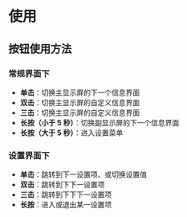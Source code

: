 # 使用

## 按钮使用方法 <a href="#how-to-use-the-buttons" id="how-to-use-the-buttons"></a>

### 常规界面下 <a href="#general" id="general"></a>

* **单击**：切换主显示屏的下一个信息界面
* **双击**：切换主显示屏的自定义信息界面
* **三击**：切换主显示屏的自定义信息界面
* **长按（小于 5 秒）**：切换副显示屏的下一个信息界面
* **长按（大于 5 秒）**：进入设置菜单

### 设置界面下 <a href="#setting" id="setting"></a>

* **单击**：跳转到下一设置项、或切换设置值
* **双击**：跳转到下下一设置项
* **三击**：跳转到下下下一设置项
* **长按**：进入或退出某一设置项
